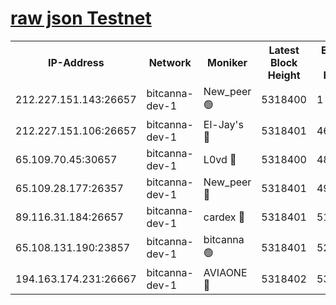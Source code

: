 [raw json Testnet](https://rpc-check.bcat.stavr.tech/bcat/rpc-bcat-result.json)
=


<table><tr><th>IP-Address</th><th>Network</th><th>Moniker</th><th>Latest Block Height</th><th>Earliest Block Height</th><th>Catching Up</th><th>Voting Power</th><th>Scan Time</th></tr><tr><td>212.227.151.143:26657</td><td>bitcanna-dev-1</td><td>New_peer 🟢</td><td>5318400</td><td>1</td><td>False</td><td>0</td><td>2023-12-02T06:09:06.448518916UTC</td></tr><tr><td>212.227.151.106:26657</td><td>bitcanna-dev-1</td><td>El-Jay's 🔴</td><td>5318401</td><td>4670391</td><td>False</td><td>2240570</td><td>2023-12-02T06:09:13.185976294UTC</td></tr><tr><td>65.109.70.45:30657</td><td>bitcanna-dev-1</td><td>L0vd 🔴</td><td>5318400</td><td>4828155</td><td>False</td><td>7920</td><td>2023-12-02T06:09:06.760505680UTC</td></tr><tr><td>65.109.28.177:26357</td><td>bitcanna-dev-1</td><td>New_peer 🔴</td><td>5318401</td><td>4952911</td><td>False</td><td>2237067</td><td>2023-12-02T06:09:13.845190525UTC</td></tr><tr><td>89.116.31.184:26657</td><td>bitcanna-dev-1</td><td>cardex 🔴</td><td>5318401</td><td>5185001</td><td>False</td><td>1</td><td>2023-12-02T06:09:13.527928845UTC</td></tr><tr><td>65.108.131.190:23857</td><td>bitcanna-dev-1</td><td>bitcanna 🟢</td><td>5318401</td><td>5218401</td><td>False</td><td>0</td><td>2023-12-02T06:09:14.176637330UTC</td></tr><tr><td>194.163.174.231:26667</td><td>bitcanna-dev-1</td><td>AVIAONE 🔴</td><td>5318402</td><td>5313941</td><td>False</td><td>1949865</td><td>2023-12-02T06:09:20.732741660UTC</td></tr></table>